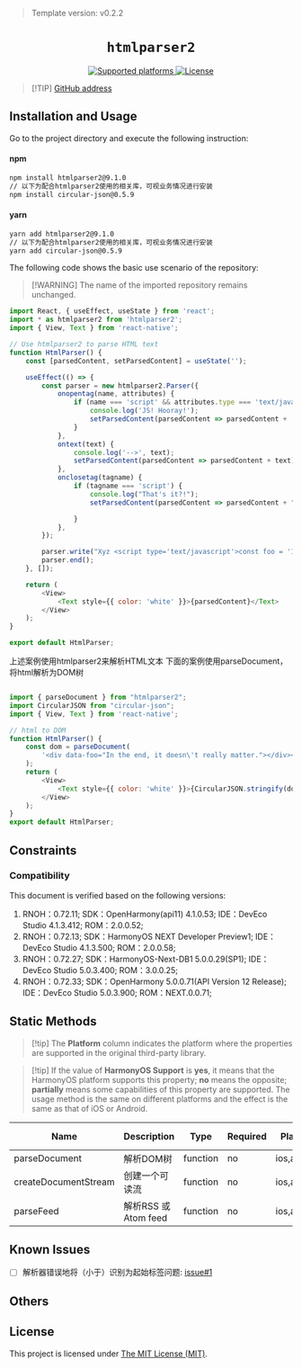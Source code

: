 > Template version: v0.2.2

<p align="center">
  <h1 align="center"> <code>htmlparser2</code> </h1>
</p>
<p align="center">
    <a href="https://github.com/fb55/htmlparser2">
        <img src="https://img.shields.io/badge/platforms-android%20|%20ios%20|%20windows%20|%20web|%20harmony%20-lightgrey.svg" alt="Supported platforms" />
    </a>
    <a href="https://github.com/fb55/htmlparser2/blob/master/LICENSE">
        <img src="https://img.shields.io/badge/license-MIT-green.svg" alt="License" />
    </a>
</p>

> [!TIP] [GitHub address](https://github.com/fb55/htmlparser2)

## Installation and Usage

Go to the project directory and execute the following instruction:

<!-- tabs:start -->

#### **npm**

```bash
npm install htmlparser2@9.1.0
// 以下为配合htmlparser2使用的相关库，可视业务情况进行安装
npm install circular-json@0.5.9
```

#### **yarn**

```bash
yarn add htmlparser2@9.1.0
// 以下为配合htmlparser2使用的相关库，可视业务情况进行安装
yarn add circular-json@0.5.9
```

<!-- tabs:end -->

The following code shows the basic use scenario of the repository:

> [!WARNING] The name of the imported repository remains unchanged.

```js
import React, { useEffect, useState } from 'react';
import * as htmlparser2 from 'htmlparser2';
import { View, Text } from 'react-native';

// Use htmlparser2 to parse HTML text
function HtmlParser() {
    const [parsedContent, setParsedContent] = useState('');

    useEffect(() => {
        const parser = new htmlparser2.Parser({
            onopentag(name, attributes) {
                if (name === 'script' && attributes.type === 'text/javascript') {
                    console.log('JS! Hooray!');
                    setParsedContent(parsedContent => parsedContent + 'JS! Hooray!')
                }
            },
            ontext(text) {
                console.log('-->', text);
                setParsedContent(parsedContent => parsedContent + text);
            },
            onclosetag(tagname) {
                if (tagname === 'script') {
                    console.log("That's it?!");
                    setParsedContent(parsedContent => parsedContent + "That's it?!");

                }
            },
        });

        parser.write("Xyz <script type='text/javascript'>const foo = '111<<bar>>';</script>");
        parser.end();
    }, []);

    return (
        <View>
            <Text style={{ color: 'white' }}>{parsedContent}</Text>
        </View>
    );
}

export default HtmlParser; 
```

上述案例使用htmlparser2来解析HTML文本
下面的案例使用parseDocument，将html解析为DOM树

```js

import { parseDocument } from "htmlparser2";
import CircularJSON from "circular-json";
import { View, Text } from 'react-native';

// html to DOM
function HtmlParser() {
    const dom = parseDocument(
        '<div data-foo="In the end, it doesn\'t really matter."></div><div data-foo="Indeed-that\'s a delicate matter.">',
    );
    return (
        <View>
            <Text style={{ color: 'white' }}>{CircularJSON.stringify(dom)}</Text>
        </View>
    );
}
export default HtmlParser; 
```

## Constraints

### Compatibility

This document is verified based on the following versions:

1. RNOH：0.72.11; SDK：OpenHarmony(api11) 4.1.0.53; IDE：DevEco Studio 4.1.3.412; ROM：2.0.0.52;
2. RNOH：0.72.13; SDK：HarmonyOS NEXT Developer Preview1; IDE：DevEco Studio 4.1.3.500; ROM：2.0.0.58;
3. RNOH：0.72.27; SDK：HarmonyOS-Next-DB1 5.0.0.29(SP1); IDE：DevEco Studio 5.0.3.400; ROM：3.0.0.25;
4. RNOH：0.72.33; SDK：OpenHarmony 5.0.0.71(API Version 12 Release); IDE：DevEco Studio 5.0.3.900; ROM：NEXT.0.0.71;

## Static Methods

> [!tip] The **Platform** column indicates the platform where the properties are supported in the original third-party library.

> [!tip] If the value of **HarmonyOS Support** is **yes**, it means that the HarmonyOS platform supports this property; **no** means the opposite; **partially** means some capabilities of this property are supported. The usage method is the same on different platforms and the effect is the same as that of iOS or Android.

| Name                 | Description       | Type     | Required | Platform    | HarmonyOS Support |
|----------------------|-------------------|----------|----------|-------------|-------------------|
| parseDocument        | 解析DOM树            | function | no       | ios,android | yes               |
| createDocumentStream | 创建一个可读流           | function | no       | ios,android | yes               |
| parseFeed            | 解析RSS 或 Atom feed | function | no       | ios,android | yes               |

## Known Issues

- [ ] 解析器错误地将（小于）识别为起始标签问题: [issue#1](https://github.com/fb55/htmlparser2/issues/1620)

## Others

## License

This project is licensed under [The MIT License (MIT)](https://github.com/fb55/htmlparser2/blob/master/LICENSE).
